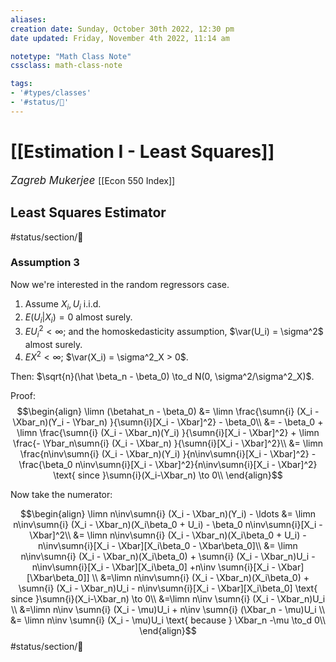 ```yaml
---
aliases:
creation date: Sunday, October 30th 2022, 12:30 pm
date updated: Friday, November 4th 2022, 11:14 am

notetype: "Math Class Note"
cssclass: math-class-note

tags: 
- '#types/classes'
- '#status/🚧'
---
```


# [[Estimation I - Least Squares]]
<span style = "font-size:120%"><i >Zagreb Mukerjee </i></span>
[[Econ 550 Index]]


## Least Squares Estimator

#status/section/🚧 



### Assumption 3

Now we're interested in the random regressors case. 
1) Assume $X_i , U_i$ i.i.d. 
2) $E(U_i |X_i) = 0$ almost surely. 
3) $EU_i^2 < \infty$; and the homoskedasticity assumption, $\var(U_i) = \sigma^2$ almost surely. 
4) $EX^2 < \infty$; $\var(X_i) = \sigma^2_X > 0$. 

Then: $\sqrt{n}(\hat \beta_n - \beta_0) \to_d N(0, \sigma^2/\sigma^2_X)$. 

Proof: 
$$\begin{align}
\limn (\betahat_n - \beta_0) &= \limn \frac{\sumn{i} (X_i - \Xbar_n)(Y_i - \Ybar_n) }{\sumn{i}[X_i - \Xbar]^2} - \beta_0\\
&= - \beta_0 + \limn \frac{\sumn{i} (X_i - \Xbar_n)(Y_i) }{\sumn{i}[X_i - \Xbar]^2} + \limn \frac{- \Ybar_n\sumn{i} (X_i - \Xbar_n) }{\sumn{i}[X_i - \Xbar]^2}\\
&= \limn \frac{n\inv\sumn{i} (X_i - \Xbar_n)(Y_i) }{n\inv\sumn{i}[X_i - \Xbar]^2} - \frac{\beta_0 n\inv\sumn{i}[X_i - \Xbar]^2}{n\inv\sumn{i}[X_i - \Xbar]^2} \text{ since }\sumn{i}(X_i-\Xbar_n) \to 0\\
\end{align}$$

Now take the numerator: 

$$\begin{align}
\limn n\inv\sumn{i} (X_i - \Xbar_n)(Y_i) - \ldots &= \limn n\inv\sumn{i} (X_i - \Xbar_n)(X_i\beta_0 + U_i) - \beta_0 n\inv\sumn{i}[X_i - \Xbar]^2\\
&= \limn n\inv\sumn{i} (X_i - \Xbar_n)(X_i\beta_0 + U_i) - n\inv\sumn{i}[X_i - \Xbar][X_i\beta_0 - \Xbar\beta_0]\\
&= \limn n\inv\sumn{i} (X_i - \Xbar_n)(X_i\beta_0) + \sumn{i} (X_i - \Xbar_n)U_i - n\inv\sumn{i}[X_i - \Xbar][X_i\beta_0] +n\inv \sumn{i}[X_i - \Xbar][\Xbar\beta_0]] \\
&=\limn n\inv\sumn{i} (X_i - \Xbar_n)(X_i\beta_0) + \sumn{i} (X_i - \Xbar_n)U_i - n\inv\sumn{i}[X_i - \Xbar][X_i\beta_0] \text{ since }\sumn{i}(X_i-\Xbar_n) \to 0\\ 
&=\limn n\inv \sumn{i} (X_i - \Xbar_n)U_i \\ 
&=\limn n\inv \sumn{i} (X_i - \mu)U_i + n\inv \sumn{i} (\Xbar_n - \mu)U_i \\ 
&= \limn n\inv \sumn{i} (X_i - \mu)U_i \text{ because } \Xbar_n -\mu \to_d 0\\ 
\end{align}$$
#status/section/🚧 
